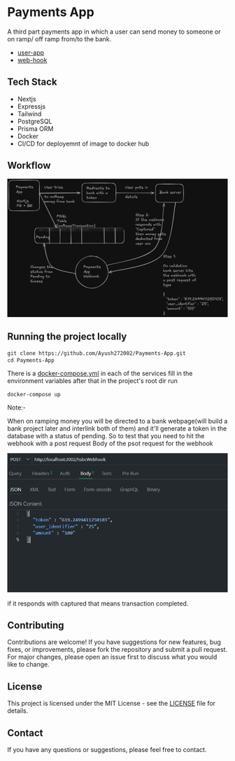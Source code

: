 # Payments App

A third part payments app in which a user can send money to someone or on ramp/ off ramp from/to the bank.

- [user-app](https://payments-app-user-app-latest.onrender.com)
- [web-hook](https://urban-shrew-ayush272002-deea4b3e.koyeb.app)

## Tech Stack

- Nextjs
- Expressjs
- Tailwind
- PostgreSQL
- Prisma ORM
- Docker
- CI/CD for deployemnt of image to docker hub

## Workflow

![workflow](images/workflow.png)

## Running the project locally

```shell
git clone https://github.com/Ayush272002/Payments-App.git
cd Payments-App
```

There is a [docker-compose.yml](./docker-compose.yml) in each of the services fill in the environment variables after that in the project's root dir run

```shell
docker-compose up
```

Note:-

When on ramping money you will be directed to a bank webpage(will build a bank project later and interlink both of them) and it'll generate a token in the database with a status of pending. So to test that you need to hit the webhook with a post request
Body of the psot request for the webhook

![post req body](images/post_req.png)

if it responds with captured that means transaction completed.

## Contributing

Contributions are welcome! If you have suggestions for new features, bug fixes, or improvements, please fork the repository and submit a pull request. For major changes, please open an issue first to discuss what you would like to change.

## License

This project is licensed under the MIT License - see the [LICENSE](LICENSE) file for details.

## Contact

If you have any questions or suggestions, please feel free to contact.
